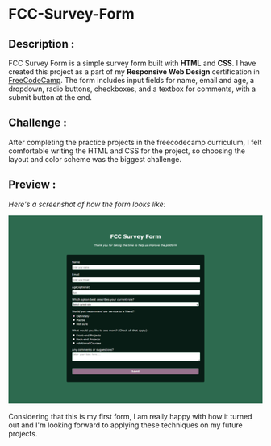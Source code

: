 # FCC-Survey-Form

## Description :

FCC Survey Form is a simple survey form built with **HTML** and **CSS**. I have created this project as a part of my **Responsive Web Design** certification in 
[FreeCodeCamp](https://www.freecodecamp.org/). 
The form includes input fields for name, email and age, a dropdown, radio buttons, checkboxes, and a textbox for comments, with a submit button at the end.

## Challenge :

After completing the practice projects in the freecodecamp curriculum, I felt comfortable writing the HTML and CSS for the project, so choosing the layout and color scheme was the biggest challenge.

## Preview :

*Here's a screenshot of how the form looks like:*

![screenshot of survey form](https://github.com/GowriPriyankaM/FCC-Survey-Form/blob/main/Survey%20Form%20Preview.png)

Considering that this is my first form, I am really happy with how it turned out and I'm looking forward to applying these techniques on my future projects.
